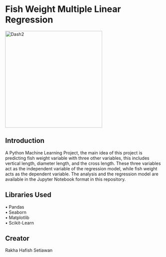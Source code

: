 # Fish Weight Multiple Linear Regression
<img width="311" alt="Dash2" src="https://github.com/RakhaHafishSetiawan/Fish-Weight-Prediction/assets/102712597/81fe7a11-9baf-423f-82ab-8cbff27e27fd">





## Introduction
A Python Machine Learning Project, the main idea of this project is predicting fish weight variable with three other variables, this includes vertical length, diameter length, and the cross length. These three variables act as the independent variable of the regression model, while fish weight acts as the dependent variable. The analysis and the regression model are available in the Jupyter Notebook format in this repository.

## Libraries Used
• Pandas <br>
• Seaborn <br>
• Matplotlib <br>
• Scikit-Learn <br>

## Creator
Rakha Hafish Setiawan
